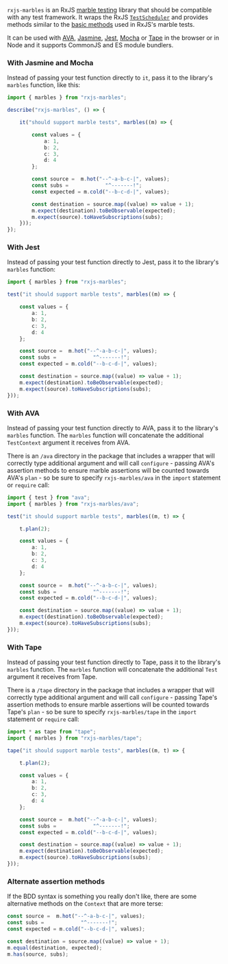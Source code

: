 `rxjs-marbles` is an RxJS [marble testing](https://github.com/ReactiveX/rxjs/blob/master/doc/writing-marble-tests.md) library that should be compatible with any test framework. It wraps the RxJS [`TestScheduler`](https://github.com/ReactiveX/rxjs/blob/5.4.2/src/testing/TestScheduler.ts) and provides methods similar to the [basic methods](https://github.com/ReactiveX/rxjs/blob/master/doc/writing-marble-tests.md#basic-methods) used in RxJS's marble tests.

It can be used with [AVA](https://github.com/avajs/ava), [Jasmine](https://github.com/jasmine/jasmine), [Jest](https://facebook.github.io/jest/), [Mocha](https://github.com/mochajs/mocha) or [Tape](https://github.com/substack/tape) in the browser or in Node and it supports CommonJS and ES module bundlers.

### With Jasmine and Mocha

Instead of passing your test function directly to `it`, pass it to the library's `marbles` function, like this:

```ts
import { marbles } from "rxjs-marbles";

describe("rxjs-marbles", () => {

    it("should support marble tests", marbles((m) => {

        const values = {
            a: 1,
            b: 2,
            c: 3,
            d: 4
        };

        const source =  m.hot("--^-a-b-c-|", values);
        const subs =            "^-------!";
        const expected = m.cold("--b-c-d-|", values);

        const destination = source.map((value) => value + 1);
        m.expect(destination).toBeObservable(expected);
        m.expect(source).toHaveSubscriptions(subs);
    }));
});
```

### With Jest

Instead of passing your test function directly to Jest, pass it to the library's `marbles` function:

```ts
import { marbles } from "rxjs-marbles";

test("it should support marble tests", marbles((m) => {

    const values = {
        a: 1,
        b: 2,
        c: 3,
        d: 4
    };

    const source =  m.hot("--^-a-b-c-|", values);
    const subs =            "^-------!";
    const expected = m.cold("--b-c-d-|", values);

    const destination = source.map((value) => value + 1);
    m.expect(destination).toBeObservable(expected);
    m.expect(source).toHaveSubscriptions(subs);
}));
```

### With AVA

Instead of passing your test function directly to AVA, pass it to the library's `marbles` function. The `marbles` function will concatenate the additional `TestContext` argument it receives from AVA.

There is an `/ava` directory in the package that includes a wrapper that will correctly type additional argument and will call `configure` - passing AVA's assertion methods to ensure marble assertions will be counted towards AVA's `plan` - so be sure to specify `rxjs-marbles/ava` in the `import` statement or `require` call:

```ts
import { test } from "ava";
import { marbles } from "rxjs-marbles/ava";

test("it should support marble tests", marbles((m, t) => {

    t.plan(2);

    const values = {
        a: 1,
        b: 2,
        c: 3,
        d: 4
    };

    const source =  m.hot("--^-a-b-c-|", values);
    const subs =            "^-------!";
    const expected = m.cold("--b-c-d-|", values);

    const destination = source.map((value) => value + 1);
    m.expect(destination).toBeObservable(expected);
    m.expect(source).toHaveSubscriptions(subs);
}));

```

### With Tape

Instead of passing your test function directly to Tape, pass it to the library's `marbles` function. The `marbles` function will concatenate the additional `Test` argument it receives from Tape.

There is a `/tape` directory in the package that includes a wrapper that will correctly type additional argument and will call `configure` - passing Tape's assertion methods to ensure marble assertions will be counted towards Tape's `plan` - so be sure to specify `rxjs-marbles/tape` in the `import` statement or `require` call:

```ts
import * as tape from "tape";
import { marbles } from "rxjs-marbles/tape";

tape("it should support marble tests", marbles((m, t) => {

    t.plan(2);

    const values = {
        a: 1,
        b: 2,
        c: 3,
        d: 4
    };

    const source =  m.hot("--^-a-b-c-|", values);
    const subs =            "^-------!";
    const expected = m.cold("--b-c-d-|", values);

    const destination = source.map((value) => value + 1);
    m.expect(destination).toBeObservable(expected);
    m.expect(source).toHaveSubscriptions(subs);
}));
```

### Alternate assertion methods

If the BDD syntax is something you really don't like, there are some alternative methods on the `Context` that are more terse:

```ts
const source =  m.hot("--^-a-b-c-|", values);
const subs =            "^-------!";
const expected = m.cold("--b-c-d-|", values);

const destination = source.map((value) => value + 1);
m.equal(destination, expected);
m.has(source, subs);
```

<script>
    (function(i,s,o,g,r,a,m){i['GoogleAnalyticsObject']=r;i[r]=i[r]||function(){
    (i[r].q=i[r].q||[]).push(arguments)},i[r].l=1*new Date();a=s.createElement(o),
    m=s.getElementsByTagName(o)[0];a.async=1;a.src=g;m.parentNode.insertBefore(a,m)
    })(window,document,'script','https://www.google-analytics.com/analytics.js','ga');
    ga('create', 'UA-103034213-2', 'auto');
    ga('send', 'pageview');
</script>
